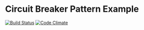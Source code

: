 # Circuit Breaker Pattern Example

[![Build Status](https://travis-ci.org/miclip/CircuitBreaker.svg?branch=master)](https://travis-ci.org/miclip/CircuitBreaker.svg?branch=master)
[![Code Climate](https://codeclimate.com/github/miclip/CircuitBreaker/badges/gpa.svg)](https://codeclimate.com/github/miclip/CircuitBreaker)

